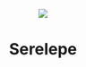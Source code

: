 <p align="center">
   <img src="https://i.imgur.com/omeHggm.png"/>
</p>
<h1 align="center">Serelepe</h1>